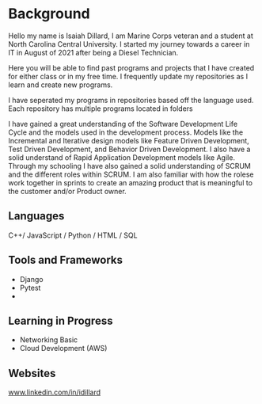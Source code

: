 # Background

Hello my name is Isaiah Dillard,
  I am Marine Corps veteran and a student at North Carolina Central University. I started my journey towards a career in IT in August of 2021 after being a Diesel Technician.
  
 Here you will be able to find past programs and projects that I have created for either class or in my free time. I frequently update my repositories as I learn and create new programs. 
 
 I have seperated my programs in repositories based off the language used.
 Each repository has multiple programs located in folders 

I have gained a great understanding of the Software Development Life Cycle and the models used in the development process. Models like the Incremental and Iterative design models like Feature Driven Development, Test Driven Development, and Behavior Driven Development. I also have a solid understand of Rapid Application Development models like Agile. Through my schooling I have also gained a solid understanding of SCRUM and the different roles within SCRUM. I am also familiar with how the rolese work together in sprints to create an amazing product that is meaningful to the customer and/or Product owner.

## Languages
 C++/ JavaScript / Python / HTML / SQL

## Tools and Frameworks
- Django
- Pytest
- 
## Learning in Progress
- Networking Basic
- Cloud Development (AWS)

## Websites
www.linkedin.com/in/idillard
